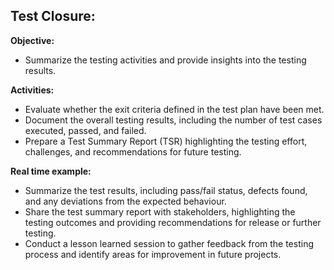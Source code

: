 ﻿## Test Closure: ##

**Objective:**

- Summarize the testing activities and provide insights into the testing results.

**Activities:**

- Evaluate whether the exit criteria defined in the test plan have been met.
- Document the overall testing results, including the number of test cases executed, passed, and failed.
- Prepare a Test Summary Report (TSR) highlighting the testing effort, challenges, and recommendations for future testing.

**Real time example:**

- Summarize the test results, including pass/fail status, defects found, and any deviations from the expected behaviour.
- Share the test summary report with stakeholders, highlighting the testing outcomes and providing recommendations for release or further testing.
- Conduct a lesson learned session to gather feedback from the testing process and identify areas for improvement in future projects.

